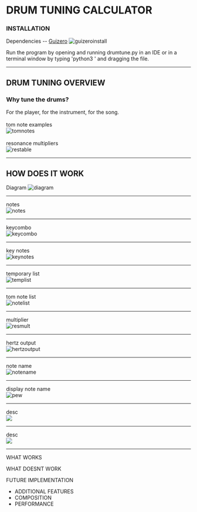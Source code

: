 # DRUM TUNING CALCULATOR

### INSTALLATION

Dependencies -- [Guizero](https://lawsie.github.io/guizero/)
![guizeroinstall](/images/guizeroinstall.png)

Run the program by opening and running drumtune.py in an IDE or in a terminal window by typing 'python3 ' and dragging the file.
***

## DRUM TUNING OVERVIEW

### Why tune the drums?
For the player, for the instrument, for the song.
<br/>
<br/>
tom note examples<br/>
![tomnotes](/images/tomsizenotes.png)<br/>
<br/>
resonance multipliers<br/>
![restable](/images/restable.png)<br/>
***

## HOW DOES IT WORK
Diagram
![diagram](/images/diagram.png)<br/>
***
notes <br/>
![notes](/images/notes.png)<br/>
***
keycombo <br/>
![keycombo](/images/keycombo.png)<br/>
***
key notes <br/>
![keynotes](/images/keynotes.png)<br/>
***
temporary list <br/>
![templist](/images/templist.png)<br/>
***
tom note list <br/>
![notelist](/images/notelist.png)<br/>
***
multiplier <br/>
![resmult](/images/resmult.png)<br/>
***
hertz output <br/>
![hertzoutput](/images/hertzoutput.png)<br/>
***
note name <br/>
![notename](/images/notename.png)<br/>
***
display note name <br/>
![pew](/images/pew.png)<br/>
***
desc <br/>
![](/images/.png)<br/>
***
desc <br/>
![](/images/.png)<br/>
***

WHAT WORKS

WHAT DOESNT WORK

FUTURE IMPLEMENTATION
- ADDITIONAL FEATURES
- COMPOSITION
- PERFORMANCE
